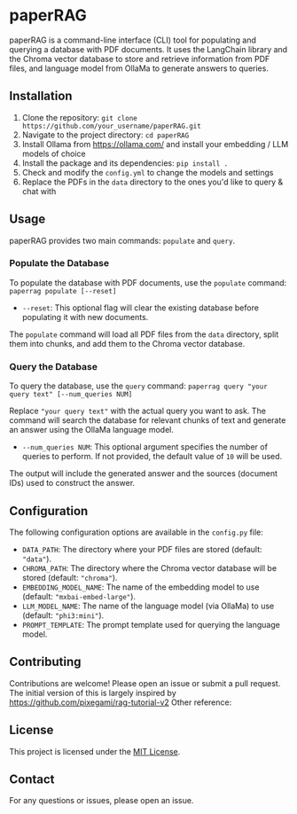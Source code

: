 # paperRAG

paperRAG is a command-line interface (CLI) tool for populating and querying a database with PDF documents. It uses the LangChain library and the Chroma vector database to store and retrieve information from PDF files, and language model from OllaMa to generate answers to queries.

## Installation

1. Clone the repository: `git clone https://github.com/your_username/paperRAG.git`
2. Navigate to the project directory: `cd paperRAG`
3. Install Ollama from https://ollama.com/ and install your embedding / LLM models of choice
4. Install the package and its dependencies: `pip install .`
5. Check and modify the `config.yml` to change the models and settings
6. Replace the PDFs in the `data` directory to the ones you'd like to query & chat with

## Usage

paperRAG provides two main commands: `populate` and `query`.

### Populate the Database

To populate the database with PDF documents, use the `populate` command: `paperrag populate [--reset]`

- `--reset`: This optional flag will clear the existing database before populating it with new documents.

The `populate` command will load all PDF files from the `data` directory, split them into chunks, and add them to the Chroma vector database.

### Query the Database

To query the database, use the `query` command: `paperrag query "your query text" [--num_queries NUM]`

Replace `"your query text"` with the actual query you want to ask. The command will search the database for relevant chunks of text and generate an answer using the OllaMa language model.

- `--num_queries NUM`: This optional argument specifies the number of queries to perform. If not provided, the default value of `10` will be used.

The output will include the generated answer and the sources (document IDs) used to construct the answer.

## Configuration

The following configuration options are available in the `config.py` file:

- `DATA_PATH`: The directory where your PDF files are stored (default: `"data"`).
- `CHROMA_PATH`: The directory where the Chroma vector database will be stored (default: `"chroma"`).
- `EMBEDDING_MODEL_NAME`: The name of the embedding model to use (default: `"mxbai-embed-large"`).
- `LLM_MODEL_NAME`: The name of the language model (via OllaMa) to use (default: `"phi3:mini"`).
- `PROMPT_TEMPLATE`: The prompt template used for querying the language model.

## Contributing

Contributions are welcome! Please open an issue or submit a pull request.
The initial version of this is largely inspired by https://github.com/pixegami/rag-tutorial-v2
Other reference:

## License

This project is licensed under the [MIT License](LICENSE).

## Contact

For any questions or issues, please open an issue.
